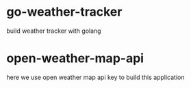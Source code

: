 # go-weather-tracker
build weather tracker with golang

# open-weather-map-api
here we use open weather map api key to build this application
